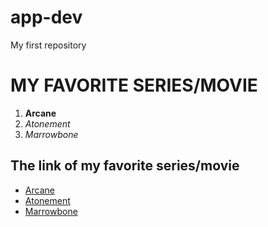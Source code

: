 # app-dev
My first repository

# MY FAVORITE SERIES/MOVIE
1. **Arcane**
2. *Atonement*
3. *Marrowbone*

## The link of my favorite series/movie
- [Arcane](https://www.netflix.com/us/title/81435684?s=a&trkid=13747225&trg=fbm&vlang=en&clip=81923766)
- [Atonement](https://mobile-api.loklok.video/cms/web/share/detail?id=4730&category=0&episodeId=26198&language=en)
- [Marrowbone](https://mobile-api.loklok.video/cms/web/share/detail?id=30221&category=0&episodeId=196474&language=en)
